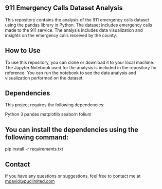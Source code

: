 ## 911 Emergency Calls Dataset Analysis
This repository contains the analysis of the 911 emergency calls dataset using the pandas library in Python. The dataset includes emergency calls made to the 911 service. The analysis includes data visualization and insights on the emergency calls received by the county.

## How to Use
To use this repository, you can clone or download it to your local machine. The Jupyter Notebook used for the analysis is included in the repository for reference. You can run the notebook to see the data analysis and visualization performed on the dataset.

## Dependencies
This project requires the following dependencies:

Python 3
pandas
matplotlib
seaborn
folium

## You can install the dependencies using the following command:

pip install -r requirements.txt

## Contact
If you have any questions or suggestions, feel free to contact me at mdavid@puclimited.com

